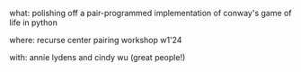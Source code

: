 what: polishing off a pair-programmed implementation of conway's game of life in python

where: recurse center pairing workshop w1'24

with: annie lydens and cindy wu (great people!)
